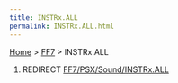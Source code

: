 ```yaml
---
title: INSTRx.ALL
permalink: INSTRx.ALL.html
---
```


[Home](../Main%20Page.md) > [FF7](../FF7.md) > INSTRx.ALL

1.  REDIRECT [FF7/PSX/Sound/INSTRx.ALL][]

  [FF7/PSX/Sound/INSTRx.ALL]: PSX/Sound/INSTRx.ALL.md "wikilink"
